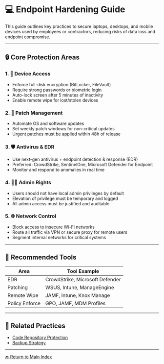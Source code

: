 # 💻 Endpoint Hardening Guide

This guide outlines key practices to secure laptops, desktops, and mobile devices used by employees or contractors, reducing risks of data loss and endpoint compromise.

---

## 🔒 Core Protection Areas

### 1. 🔐 Device Access
- Enforce full-disk encryption (BitLocker, FileVault)
- Require strong passwords or biometric login
- Auto-lock screen after 5 minutes of inactivity
- Enable remote wipe for lost/stolen devices

### 2. 🔄 Patch Management
- Automate OS and software updates
- Set weekly patch windows for non-critical updates
- Urgent patches must be applied within 48h of release

### 3. 🛡 Antivirus & EDR
- Use next-gen antivirus + endpoint detection & response (EDR)
- Preferred: CrowdStrike, SentinelOne, Microsoft Defender for Endpoint
- Monitor and respond to anomalies in real time

### 4. 🧑‍💻 Admin Rights
- Users should not have local admin privileges by default
- Elevation of privilege must be temporary and logged
- All admin access must be justified and auditable

### 5. 🌐 Network Control
- Block access to insecure Wi-Fi networks
- Route all traffic via VPN or secure proxy for remote users
- Segment internal networks for critical systems

---

## 🧰 Recommended Tools

| Area             | Tool Example                        |
|------------------|-------------------------------------|
| EDR              | CrowdStrike, Microsoft Defender     |
| Patching         | WSUS, Intune, ManageEngine          |
| Remote Wipe      | JAMF, Intune, Knox Manage           |
| Policy Enforce   | GPO, JAMF, MDM Profiles             |

---

## 📌 Related Practices

- [Code Repository Protection](./code-repo-protection.md)  
- [Backup Strategy](./backup-strategy.md)

---

[🔙 Return to Main Index](./README.md)
